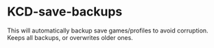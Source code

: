 # KCD-save-backups
This will automatically backup save games/profiles to avoid corruption.  
Keeps all backups, or overwrites older ones.